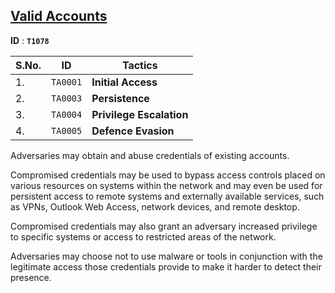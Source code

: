 ## <ins>Valid Accounts</ins>  

**ID** : **`T1078`**

| S.No. | ID | Tactics |
| --- | --- | --- |
| 1. | `TA0001` | **Initial Access** |
| 2. | `TA0003` | **Persistence** |
| 3. | `TA0004` | **Privilege Escalation** |
| 4. | `TA0005` | **Defence Evasion** |

Adversaries may obtain and abuse credentials of existing accounts.

Compromised credentials may be used to bypass access controls placed on various resources on systems within the network and may even be used for persistent access to remote systems and externally available services, such as VPNs, Outlook Web Access, network devices, and remote desktop.

Compromised credentials may also grant an adversary increased privilege to specific systems or access to restricted areas of the network.

Adversaries may choose not to use malware or tools in conjunction with the legitimate access those credentials provide to make it harder to detect their presence. 